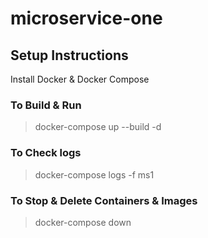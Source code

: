 # microservice-one

## Setup Instructions

Install Docker & Docker Compose

### To Build & Run
> docker-compose up --build -d

### To Check logs
> docker-compose logs -f ms1

### To Stop & Delete Containers & Images
> docker-compose down

